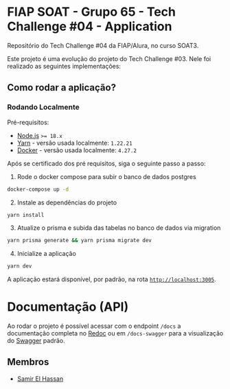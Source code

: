 # FIAP SOAT - Grupo 65 - Tech Challenge #04 - Application

Repositório do Tech Challenge #04 da FIAP/Alura, no curso SOAT3. 

Este projeto é uma evolução do projeto do Tech Challenge #03. Nele foi realizado as seguintes implementações: 


## Como rodar a aplicação?

### Rodando Localmente

Pré-requisitos:

- [Node.js](https://nodejs.org/en) `>= 18.x`
- [Yarn](https://yarnpkg.com/) - versão usada localmente: `1.22.21`
- [Docker](https://www.docker.com/) - versão usada localmente: `4.27.2`

Após se certificado dos pré requisitos, siga o seguinte passo a passo:

1. Rode o docker compose para subir o banco de dados postgres
```bash
docker-compose up -d
```

2. Instale as dependências do projeto
```bash
yarn install
```

3. Atualize o prisma e subida das tabelas no banco de dados via migration
```bash
yarn prisma generate && yarn prisma migrate dev
```

4. Inicialize a aplicação
```bash
yarn dev
```

A aplicação estará disponível, por padrão, na rota [`http://localhost:3005`](http://localhost:3005).

# Documentação (API)

Ao rodar o projeto é possível acessar com o endpoint `/docs` a documentação completa no [Redoc](https://github.com/Redocly/redoc) ou em `/docs-swagger` para a visualização do [Swagger](swagger.io) padrão.

## Membros
- [Samir El Hassan](github.com/samirelhassann)
